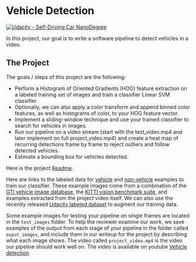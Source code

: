 # Vehicle Detection
[![Udacity - Self-Driving Car NanoDegree](https://s3.amazonaws.com/udacity-sdc/github/shield-carnd.svg)](http://www.udacity.com/drive)


In this project, our goal is to write a software pipeline to detect vehicles in a video. 

The Project
---

The goals / steps of this project are the following:

* Perform a Histogram of Oriented Gradients (HOG) feature extraction on a labeled training set of images and train a classifier Linear SVM classifier
* Optionally, we can also apply a color transform and append binned color features, as well as histograms of color, to your HOG feature vector. 
* Implement a sliding-window technique and use your trained classifier to search for vehicles in images.
* Run our pipeline on a video stream (start with the test_video.mp4 and later implement on full project_video.mp4) and create a heat map of recurring detections frame by frame to reject outliers and follow detected vehicles.
* Estimate a bounding box for vehicles detected.

Here is the project [Readme](https://github.com/ramesh130/CarND-Vehicle-Detection/blob/master/project_writeup.md).

Here are links to the labeled data for [vehicle](https://s3.amazonaws.com/udacity-sdc/Vehicle_Tracking/vehicles.zip) and [non-vehicle](https://s3.amazonaws.com/udacity-sdc/Vehicle_Tracking/non-vehicles.zip) examples to train our classifier.  These example images come from a combination of the [GTI vehicle image database](http://www.gti.ssr.upm.es/data/Vehicle_database.html), the [KITTI vision benchmark suite](http://www.cvlibs.net/datasets/kitti/), and examples extracted from the project video itself.   We can also use the recently released [Udacity labeled dataset](https://github.com/udacity/self-driving-car/tree/master/annotations) to augment our training data.  

Some example images for testing your pipeline on single frames are located in the `test_images` folder.  To help the reviewer examine our work, we save examples of the output from each stage of your pipeline in the folder called `ouput_images`, and include them in our writeup for the project by describing what each image shows.    The video called `project_video.mp4` is the video our pipeline should work well on.  The video is available on youtube [Vehicle detection](https://youtu.be/WCD53eLxeS0)
